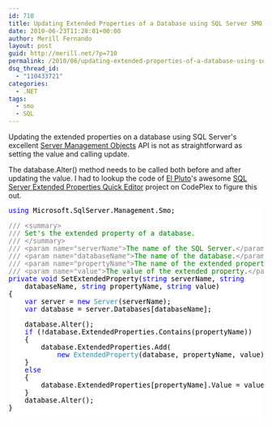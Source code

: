 ```yaml
---
id: 710
title: Updating Extended Properties of a Database using SQL Server SMO
date: 2010-06-23T11:28:01+00:00
author: Merill Fernando
layout: post
guid: http://merill.net/?p=710
permalink: /2010/06/updating-extended-properties-of-a-database-using-sql-server-smo/
dsq_thread_id:
  - "110433721"
categories:
  - .NET
tags:
  - smo
  - SQL
---
```

Updating the extended properties on a database using SQL Server's excellent <a href="http://msdn.microsoft.com/en-us/library/ms162169.aspx">Server Management Objects</a> API is not as straightforward as setting the value and calling update.

The database.Alter() method needs to be called both before and after updating the value. I had to lookup the code of <a href="http://blog.elpluto.com/">El Pluto</a>'s awesome <a href="http://xqued.codeplex.com/">SQL Server Extended Properties Quick Editor</a> project on CodePlex to figure this out.

<div style="color: black; background: white; font-family: Consolas; font-size: 10pt;">
<pre style="margin: 0px;"><span style="color: blue;">using</span> Microsoft.SqlServer.Management.Smo;</pre>
<pre style="margin: 0px;">&nbsp;</pre>
<pre style="margin: 0px;"><span style="color: gray;">///</span><span style="color: green;"> </span><span style="color: gray;">&lt;summary&gt;</span></pre>
<pre style="margin: 0px;"><span style="color: gray;">///</span><span style="color: green;"> Set's the extended property of a database.</span></pre>
<pre style="margin: 0px;"><span style="color: gray;">///</span><span style="color: green;"> </span><span style="color: gray;">&lt;/summary&gt;</span></pre>
<pre style="margin: 0px;"><span style="color: gray;">///</span><span style="color: green;"> </span><span style="color: gray;">&lt;param name=&quot;serverName&quot;&gt;</span><span style="color: green;">The name of the SQL Server.</span><span style="color: gray;">&lt;/param&gt;</span></pre>
<pre style="margin: 0px;"><span style="color: gray;">///</span><span style="color: green;"> </span><span style="color: gray;">&lt;param name=&quot;databaseName&quot;&gt;</span><span style="color: green;">The name of the database.</span><span style="color: gray;">&lt;/param&gt;</span></pre>
<pre style="margin: 0px;"><span style="color: gray;">///</span><span style="color: green;"> </span><span style="color: gray;">&lt;param name=&quot;propertyName&quot;&gt;</span><span style="color: green;">The name of the extended property.</span><span style="color: gray;">&lt;/param&gt;</span></pre>
<pre style="margin: 0px;"><span style="color: gray;">///</span><span style="color: green;"> </span><span style="color: gray;">&lt;param name=&quot;value&quot;&gt;</span><span style="color: green;">The value of the extended property.</span><span style="color: gray;">&lt;/param&gt;</span></pre>
<pre style="margin: 0px;"><span style="color: blue;">private</span> <span style="color: blue;">void</span> SetExtendedProperty(<span style="color: blue;">string</span> serverName, <span style="color: blue;">string</span> </pre>
<pre style="margin: 0px;">&nbsp;&nbsp;&nbsp; databaseName, <span style="color: blue;">string</span> propertyName, <span style="color: blue;">string</span> value)</pre>
<pre style="margin: 0px;">{</pre>
<pre style="margin: 0px;">&nbsp;&nbsp;&nbsp; <span style="color: blue;">var</span> server = <span style="color: blue;">new</span> <span style="color: #2b91af;">Server</span>(serverName);</pre>
<pre style="margin: 0px;">&nbsp;&nbsp;&nbsp; <span style="color: blue;">var</span> database = server.Databases[databaseName];</pre>
<pre style="margin: 0px;">&nbsp;</pre>
<pre style="margin: 0px;">&nbsp;&nbsp;&nbsp; database.Alter();</pre>
<pre style="margin: 0px;">&nbsp;&nbsp;&nbsp; <span style="color: blue;">if</span> (!database.ExtendedProperties.Contains(propertyName))</pre>
<pre style="margin: 0px;">&nbsp;&nbsp;&nbsp; {</pre>
<pre style="margin: 0px;">&nbsp;&nbsp;&nbsp; &nbsp;&nbsp;&nbsp; database.ExtendedProperties.Add(</pre>
<pre style="margin: 0px;">&nbsp;&nbsp;&nbsp; &nbsp;&nbsp;&nbsp; &nbsp;&nbsp;&nbsp; <span style="color: blue;">new</span> <span style="color: #2b91af;">ExtendedProperty</span>(database, propertyName, value));</pre>
<pre style="margin: 0px;">&nbsp;&nbsp;&nbsp; }</pre>
<pre style="margin: 0px;">&nbsp;&nbsp;&nbsp; <span style="color: blue;">else</span></pre>
<pre style="margin: 0px;">&nbsp;&nbsp;&nbsp; {</pre>
<pre style="margin: 0px;">&nbsp;&nbsp;&nbsp; &nbsp;&nbsp;&nbsp; database.ExtendedProperties[propertyName].Value = value;</pre>
<pre style="margin: 0px;">&nbsp;&nbsp;&nbsp; }</pre>
<pre style="margin: 0px;">&nbsp;&nbsp;&nbsp; database.Alter();</pre>
<pre style="margin: 0px;">}</pre>
<pre style="margin: 0px;">&nbsp;</pre>
</div>